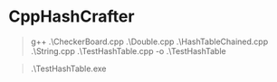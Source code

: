 # CppHashCrafter
> g++ .\CheckerBoard.cpp .\Double.cpp .\HashTableChained.cpp .\String.cpp .\TestHashTable.cpp -o .\TestHashTable

> .\TestHashTable.exe